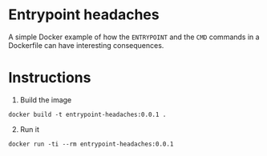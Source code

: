 # Entrypoint headaches

A simple Docker example of how the `ENTRYPOINT` and the `CMD`
commands in a Dockerfile can have interesting consequences.

# Instructions

1. Build the image

```
docker build -t entrypoint-headaches:0.0.1 .
```

2. Run it

```
docker run -ti --rm entrypoint-headaches:0.0.1
```
